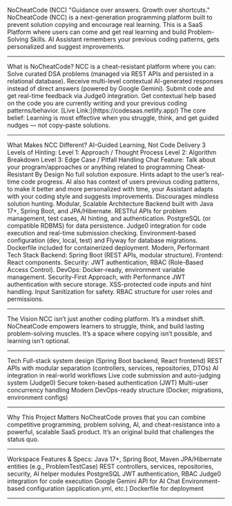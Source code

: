 NoCheatCode (NCC)
"Guidance over answers. Growth over shortcuts."
NoCheatCode (NCC) is a next-generation programming platform built to prevent solution copying and encourage real learning. This is a SaaS Platform where users can come and get real learning and build Problem-Solving Skills. AI Assistant remembers your previous coding patterns, gets personalized and suggest improvements.
<hr></hr>
What is NoCheatCode?
NCC is a cheat-resistant platform where you can:
Solve curated DSA problems (managed via REST APIs and persisted in a relational database).
Receive multi-level contextual AI-generated responses instead of direct answers (powered by Google Gemini).
Submit code and get real-time feedback via Judge0 integration.
Get contextual help based on the code you are currently writing and your previous coding patterns/behavior.
[Live Link:](https://codesaas.netlify.app/)
The core belief:
Learning is most effective when you struggle, think, and get guided nudges — not copy-paste solutions.
<hr></hr>
What Makes NCC Different?
AI-Guided Learning, Not Code Delivery
3 Levels of Hinting:
Level 1: Approach / Thought Process
Level 2: Algorithm Breakdown
Level 3: Edge Case / Pitfall Handling
Chat Feature: Talk about your program/approaches or anything related to programming
Cheat-Resistant By Design
No full solution exposure.
Hints adapt to the user’s real-time code progress.
AI also has context of users previous coding patterns, to make it better and more personalized with time, your Assistant adapts with your coding style and suggests improvements.
Discourages mindless solution hunting.
Modular, Scalable Architecture
Backend built with Java 17+, Spring Boot, and JPA/Hibernate.
RESTful APIs for problem management, test cases, AI hinting, and authentication.
PostgreSQL (or compatible RDBMS) for data persistence.
Judge0 integration for code execution and real-time submission checking.
Environment-based configuration (dev, local, test) and Flyway for database migrations.
Dockerfile included for containerized deployment.
Modern, Performant Tech Stack
Backend: Spring Boot (REST APIs, modular structure).
Frontend: React components.
Security: JWT authentication, RBAC (Role-Based Access Control).
DevOps: Docker-ready, environment variable management.
Security-First Approach, with Performance
JWT authentication with secure storage.
XSS-protected code inputs and hint handling.
Input Sanitization for safety.
RBAC structure for user roles and permissions.
<hr></hr>
The Vision
NCC isn’t just another coding platform. It’s a mindset shift.
NoCheatCode empowers learners to struggle, think, and build lasting problem-solving muscles.
It’s a space where copying isn’t possible, and learning isn’t optional.
<hr></hr>
Tech
Full-stack system design (Spring Boot backend, React frontend)
REST APIs with modular separation (controllers, services, repositories, DTOs)
AI integration in real-world workflows 
Live code submission and auto-judging system (Judge0)
Secure token-based authentication (JWT)
Multi-user concurrency handling
Modern DevOps-ready structure (Docker, migrations, environment configs)
<hr></hr>
Why This Project Matters
NoCheatCode proves that you can combine competitive programming, problem solving, AI, and cheat-resistance into a powerful, scalable SaaS product.
It’s an original build that challenges the status quo.
<hr></hr>
Workspace Features & Specs:
Java 17+, Spring Boot, Maven
JPA/Hibernate entities (e.g., ProblemTestCase)
REST controllers, services, repositories, security, AI helper modules
PostgreSQL 
JWT authentication, RBAC
Judge0 integration for code execution
Google Gemini API for AI Chat
Environment-based configuration (application.yml, etc.)
Dockerfile for deployment
<hr></hr>
